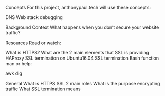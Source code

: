 Concepts
For this project, anthonypaul.tech will use these concepts:

DNS
Web stack debugging

Background Context
What happens when you don’t secure your website traffic?

Resources
Read or watch:

What is HTTPS?
What are the 2 main elements that SSL is providing
HAProxy SSL termination on Ubuntu16.04
SSL termination
Bash function
man or help:

awk
dig

General
What is HTTPS SSL 2 main roles
What is the purpose encrypting traffic
What SSL termination means
